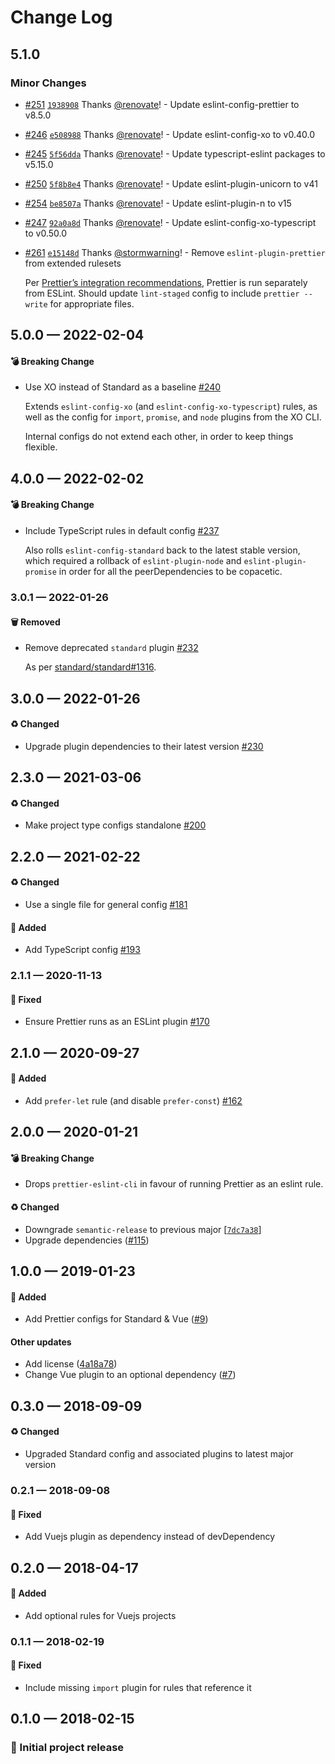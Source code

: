 # Change Log

## 5.1.0

### Minor Changes

- [#251](https://github.com/stormwarning/zazen-eslint-config/pull/251) [`1938908`](https://github.com/stormwarning/zazen-eslint-config/commit/1938908e953892508137be30cabc480322be9835) Thanks [@renovate](https://github.com/apps/renovate)! - Update eslint-config-prettier to v8.5.0

* [#246](https://github.com/stormwarning/zazen-eslint-config/pull/246) [`e508988`](https://github.com/stormwarning/zazen-eslint-config/commit/e5089888b57551a69bf2338fd2dccec949ab81d2) Thanks [@renovate](https://github.com/apps/renovate)! - Update eslint-config-xo to v0.40.0

- [#245](https://github.com/stormwarning/zazen-eslint-config/pull/245) [`5f56dda`](https://github.com/stormwarning/zazen-eslint-config/commit/5f56dda3e127195249f629f2190fcddc39832a39) Thanks [@renovate](https://github.com/apps/renovate)! - Update typescript-eslint packages to v5.15.0

* [#250](https://github.com/stormwarning/zazen-eslint-config/pull/250) [`5f8b8e4`](https://github.com/stormwarning/zazen-eslint-config/commit/5f8b8e4a4c6b6d50f040aa68a120810af552829f) Thanks [@renovate](https://github.com/apps/renovate)! - Update eslint-plugin-unicorn to v41

- [#254](https://github.com/stormwarning/zazen-eslint-config/pull/254) [`be8507a`](https://github.com/stormwarning/zazen-eslint-config/commit/be8507ace93533e155e99567479765d19082e7df) Thanks [@renovate](https://github.com/apps/renovate)! - Update eslint-plugin-n to v15

* [#247](https://github.com/stormwarning/zazen-eslint-config/pull/247) [`92a0a8d`](https://github.com/stormwarning/zazen-eslint-config/commit/92a0a8d04c8c6d84e81fd7f2154ba93ba73c12c8) Thanks [@renovate](https://github.com/apps/renovate)! - Update eslint-config-xo-typescript to v0.50.0

- [#261](https://github.com/stormwarning/zazen-eslint-config/pull/261) [`e15148d`](https://github.com/stormwarning/zazen-eslint-config/commit/e15148d7ecc1e7b211849c4aecef523ce7343b61) Thanks [@stormwarning](https://github.com/stormwarning)! - Remove `eslint-plugin-prettier` from extended rulesets

  Per [Prettier’s integration recommendations](https://prettier.io/docs/en/integrating-with-linters.html), Prettier is run separately from
  ESLint. Should update `lint-staged` config to include `prettier --write` for
  appropriate files.

## 5.0.0 — 2022-02-04

#### 💣 Breaking Change

- Use XO instead of Standard as a baseline [#240](https://github.com/stormwarning/zazen-eslint-config/pull/240)

  Extends `eslint-config-xo` (and `eslint-config-xo-typescript`) rules, as well as the config for `import`, `promise`, and `node` plugins from the XO CLI.

  Internal configs do not extend each other, in order to keep things flexible.

## 4.0.0 — 2022-02-02

#### 💣 Breaking Change

- Include TypeScript rules in default config [#237](https://github.com/stormwarning/zazen-eslint-config/pull/237)

  Also rolls `eslint-config-standard` back to the latest stable version, which
  required a rollback of `eslint-plugin-node` and `eslint-plugin-promise` in order
  for all the peerDependencies to be copacetic.

### 3.0.1 — 2022-01-26

#### 🗑️ Removed

- Remove deprecated `standard` plugin [#232](https://github.com/stormwarning/zazen-eslint-config/pull/232)

  As per [standard/standard#1316](https://github.com/standard/standard/issues/1316).

## 3.0.0 — 2022-01-26

#### ♻️ Changed

- Upgrade plugin dependencies to their latest version [#230](https://github.com/stormwarning/zazen-eslint-config/pull/230)

## 2.3.0 — 2021-03-06

#### ♻️ Changed

- Make project type configs standalone [#200](https://github.com/stormwarning/zazen-eslint-config/pull/200)

## 2.2.0 — 2021-02-22

#### ♻️ Changed

- Use a single file for general config [#181](https://github.com/stormwarning/zazen-eslint-config/pull/181)

#### 🎁 Added

- Add TypeScript config [#193](https://github.com/stormwarning/zazen-eslint-config/pull/193)

### 2.1.1 — 2020-11-13

#### 🐛 Fixed

- Ensure Prettier runs as an ESLint plugin [#170](https://github.com/stormwarning/zazen-eslint-config/pull/170)

## 2.1.0 — 2020-09-27

#### 🎁 Added

- Add `prefer-let` rule (and disable `prefer-const`) [#162](https://github.com/stormwarning/zazen-eslint-config/pull/162)

## 2.0.0 — 2020-01-21

#### 💣 Breaking Change

- Drops `prettier-eslint-cli` in favour of running Prettier as an
  eslint rule.

#### ♻️ Changed

- Downgrade `semantic-release` to previous major [[`7dc7a38`](https://github.com/stormwarning/zazen-eslint-config/commit/7dc7a38)]
- Upgrade dependencies ([#115](https://github.com/stormwarning/zazen-eslint-config/issues/115))

## 1.0.0 — 2019-01-23

#### 🎁 Added

- Add Prettier configs for Standard & Vue ([#9](https://github.com/stormwarning/zazen-eslint-config/issues/9))

#### Other updates

- Add license ([4a18a78](https://github.com/stormwarning/zazen-eslint-config/commit/4a18a78))
- Change Vue plugin to an optional dependency ([#7](https://github.com/stormwarning/zazen-eslint-config/issues/7))

## 0.3.0 — 2018-09-09

#### ♻️ Changed

- Upgraded Standard config and associated plugins to latest major version

### 0.2.1 — 2018-09-08

#### 🐛 Fixed

- Add Vuejs plugin as dependency instead of devDependency

## 0.2.0 — 2018-04-17

#### 🎁 Added

- Add optional rules for Vuejs projects

### 0.1.1 — 2018-02-19

#### 🐛 Fixed

- Include missing `import` plugin for rules that reference it

## 0.1.0 — 2018-02-15

### 🎉 Initial project release
